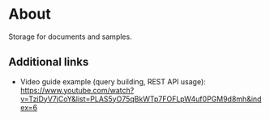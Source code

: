 # About
Storage for documents and samples.

## Additional links
* Video guide example (query building, REST API usage): https://www.youtube.com/watch?v=TziDyV7jCoY&list=PLAS5yO75qBkWTp7FOFLpW4uf0PGM9d8mh&index=6
